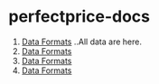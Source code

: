 # perfectprice-docs
1. [Data Formats](test.md)
..All data are here.
1. [Data Formats](test.md)
1. [Data Formats](test.md)
1. [Data Formats](test.md)

